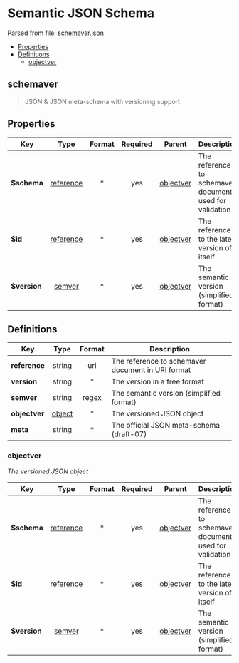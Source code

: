 # __Semantic JSON Schema__

Parsed from file: [schemaver.json](https://schema.linterhub.com/schemaver.json#)
* [Properties](#properties)
* [Definitions](#definitions)
	* [objectver](#objectver)
## schemaver
> JSON & JSON meta-schema with versioning support
## __Properties__
|Key|Type|Format|Required|Parent|Description|
|-|:-:|:-:|:-:|:-:|-|
|__$schema__|[reference](#definitions)|*|yes|[objectver](objectver)|The reference to schemaver document used for validation|
|__$id__|[reference](#definitions)|*|yes|[objectver](objectver)|The reference to the latest version of itself|
|__$version__|[semver](#definitions)|*|yes|[objectver](objectver)|The semantic version (simplified format)|
## __Definitions__
|Key|Type|Format|Description|
|-|:-:|:-:|-|
|__reference__|string|uri|The reference to schemaver document in URI format|
|__version__|string|*|The version in a free format|
|__semver__|string|regex|The semantic version (simplified format)|
|__objectver__|[object](#objectver)|*|The versioned JSON object|
|__meta__|string|*|The official JSON meta-schema (draft-07)|
### __objectver__
_The versioned JSON object_

|Key|Type|Format|Required|Parent|Description|
|-|:-:|:-:|:-:|:-:|-|
|__$schema__|[reference](#definitions)|*|yes|[objectver](objectver)|The reference to schemaver document used for validation|
|__$id__|[reference](#definitions)|*|yes|[objectver](objectver)|The reference to the latest version of itself|
|__$version__|[semver](#definitions)|*|yes|[objectver](objectver)|The semantic version (simplified format)|